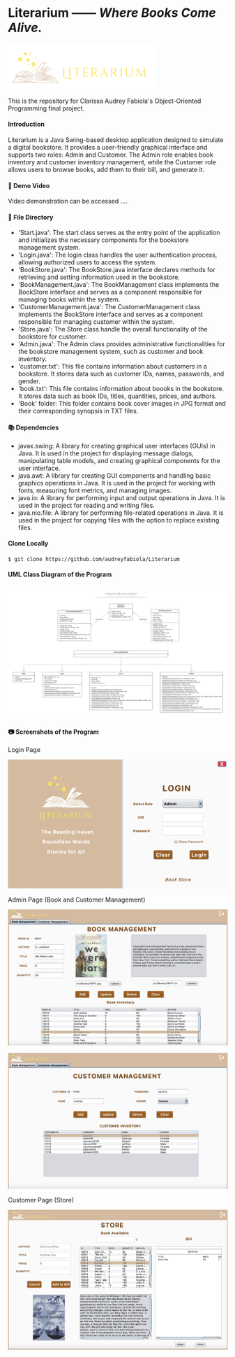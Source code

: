 # Literarium —— *Where Books Come Alive.*

### <div style="text-align: center;">
  <img src="/Assets/Logo3.png" alt="Logo3" style="zoom: 33%;" />
</div>


This is the repository for Clarissa Audrey Fabiola's Object-Oriented Programming final project.

#### Introduction

Literarium is a Java Swing-based desktop application designed to simulate a digital bookstore. It provides a user-friendly graphical interface and supports two roles: Admin and Customer. The Admin role enables book inventory and customer inventory management, while the Customer role allows users to browse books, add them to their bill, and generate it.



#### 🎥 Demo Video

Video demonstration can be accessed .... 



#### 📁 File Directory

- 'Start.java': The start class serves as the entry point of the application and initializes the necessary components for the bookstore management system.
- 'Login.java': The login class handles the user authentication process, allowing authorized users to access the system.
- 'BookStore.java': The BookStore.java interface declares methods for retrieving and setting information used in the bookstore.
- 'BookManagement.java': The BookManagement class implements the BookStore interface and serves as a component responsible for managing books within the system.
- 'CustomerManagement.java': The CustomerManagement class implements the BookStore interface and serves as a component responsible for managing customer within the system.
- 'Store.java': The Store class handle the overall functionality of the bookstore for customer.
- 'Admin.java': The Admin class provides administrative functionalities for the bookstore management system, such as customer and book inventory.
- 'customer.txt': This file contains information about customers in a bookstore. It stores data such as customer IDs, names, passwords, and gender.
- 'book.txt': This file contains information about boooks in the bookstore. It stores data such as book IDs, titles, quantities, prices, and authors.
- 'Book' folder: This folder contains book cover images in JPG format and their corresponding synopsis in TXT files.



#### 📚 Dependencies

- javax.swing: A library for creating graphical user interfaces (GUIs) in Java. It is used in the project for displaying message dialogs, manipulating table models, and creating graphical components for the user interface.
- java.awt: A library for creating GUI components and handling basic graphics operations in Java. It is used in the project for working with fonts, measuring font metrics, and managing images.
- java.io: A library for performing input and output operations in Java. It is used in the project for reading and writing files.
- java.nio.file: A library for performing file-related operations in Java. It is used in the project for copying files with the option to replace existing files.



#### Clone Locally

```
$ git clone https://github.com/audreyfabiola/Literarium
```



#### UML Class Diagram of the Program

![UMLClassDiagram](/Assets/UMLClassDiagram.png)



#### 📷 Screenshots of the Program

Login Page

![loginScreenshot](/Assets/loginScreenshot.png)



Admin Page (Book and Customer Management)

![bookManagementScreenshot](/Assets/bookManagementScreenshot.png)

![customerManagementScreenshot](/Assets/customerManagementScreenshot.png)



Customer Page (Store)

![bookStoreScreenshot](/Assets/bookStoreScreenshot.png)
